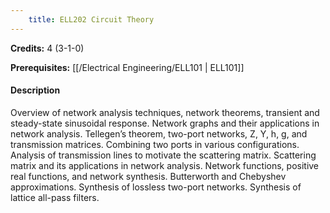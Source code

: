 ```yaml
---
    title: ELL202 Circuit Theory
---
```

**Credits:** 4 (3-1-0)



**Prerequisites:** [[/Electrical Engineering/ELL101 | ELL101]]

#### Description 
Overview of network analysis techniques, network theorems, transient and steady-state sinusoidal response. Network graphs and their applications in network analysis. Tellegen’s theorem, two-port networks, Z, Y, h, g, and transmission matrices. Combining two ports in various configurations. Analysis of transmission lines to motivate the scattering matrix. Scattering matrix and its applications in network analysis. Network functions, positive real functions, and network synthesis. Butterworth and Chebyshev approximations. Synthesis of lossless two-port networks. Synthesis of lattice all-pass filters.